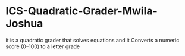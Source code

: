 # ICS-Quadratic-Grader-Mwila-Joshua
it is a quadratic grader that solves equations and it Converts a numeric score (0–100) to a letter grade
